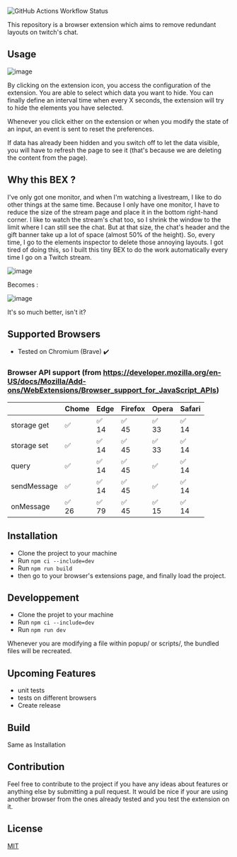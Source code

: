 ![GitHub Actions Workflow Status](https://img.shields.io/github/actions/workflow/status/patacoing/twitch-removal-headers-bex/ci.yml)


This repository is a browser extension which aims to remove redundant layouts on twitch's chat.

## Usage

![image](https://github.com/user-attachments/assets/2056b3e0-4ce9-4dff-b6ac-817414970816)

By clicking on the extension icon, you access the configuration of the extension.
You are able to select which data you want to hide. You can finally
define an interval time when every X seconds, the extension will try to hide the 
elements you have selected.

Whenever you click either on the extension or when you modify the state of an input, an event
is sent to reset the preferences.

If data has already been hidden and you switch off to let the data visible, you will have to refresh
the page to see it (that's because we are deleting the content from the page).


## Why this BEX ?

I've only got one monitor, and when I'm watching a livestream, I like to do other things at the same time.
Because I only have one monitor, I have to reduce the size of the stream page and place it in the bottom right-hand corner.
I like to watch the stream's chat too, so I shrink the window to the limit where I can still see the chat.
But at that size, the chat's header and the gift banner take up a lot of space (almost 50% of the height). So, every time,
I go to the elements inspector to delete those annoying layouts. I got tired of doing this, so I built this tiny BEX to do
the work automatically every time I go on a Twitch stream.

![image](https://github.com/user-attachments/assets/d722a567-459d-45ab-8556-c6eb0b79b52c)

Becomes : 

![image](https://github.com/user-attachments/assets/4337e07d-94cd-4dea-a366-8b186ffa5ae5)

It's so much better, isn't it?

## Supported Browsers

- Tested on Chromium (Brave) ✔️


### Browser API support (from https://developer.mozilla.org/en-US/docs/Mozilla/Add-ons/WebExtensions/Browser_support_for_JavaScript_APIs)
|             | Chome   | Edge    | Firefox | Opera   | Safari    |
|-------------|---------|---------|---------|---------|-----------|
| storage get |    ✅    | ✅<br>14 | ✅<br>45 | ✅<br>33 |  ✅<br>14  |
| storage set |    ✅    | ✅<br>14 | ✅<br>45 | ✅<br>33 |  ✅<br>14  |
| query       |    ✅    | ✅<br>14 | ✅<br>45 |    ✅    |  ✅<br>14  |
| sendMessage |    ✅    | ✅<br>14 | ✅<br>45 |    ✅    |  ✅<br>14  |
| onMessage   | ✅<br>26 | ✅<br>79 | ✅<br>45 | ✅<br>15 | ✅<br>14   |

## Installation

- Clone the project to your machine
- Run `npm ci --include=dev`
- Run `npm run build`
- then go to your browser's extensions page, and finally load the project.

## Developpement

- Clone the projet to your machine
- Run `npm ci --include=dev`
- Run `npm run dev`

Whenever you are modifying a file within popup/ or scripts/, the bundled files
will be recreated.

## Upcoming Features

- unit tests
- tests on different browsers
- Create release

## Build

Same as Installation

## Contribution

Feel free to contribute to the project if you have any ideas about features or anything else by submitting a pull request.
It would be nice if your are using another browser from the ones already tested and you test the extension on it.

## License

[MIT](https://choosealicense.com/licenses/mit/)
